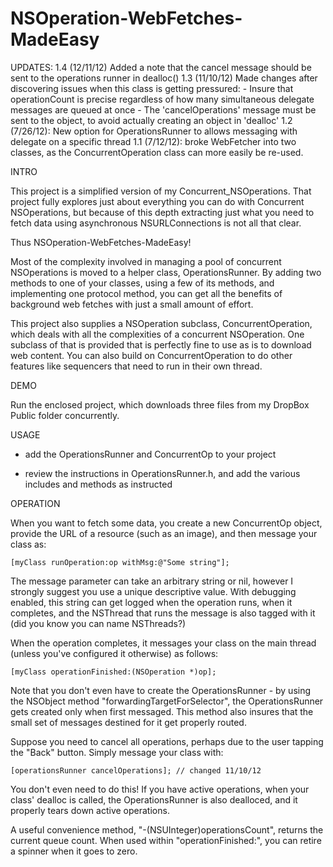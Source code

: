 NSOperation-WebFetches-MadeEasy
===============================

UPDATES:
  1.4 (12/11/12) Added a note that the cancel message should be sent to the operations runner in dealloc()
  1.3 (11/10/12) Made changes after discovering issues when this class is getting pressured:
    - Insure that operationCount is precise regardless of how many simultaneous delegate messages are queued at once
	- The 'cancelOperations' message must be sent to the object, to avoid actually creating an object in 'dealloc'
  1.2 (7/26/12): New option for OperationsRunner to allows messaging with delegate on a specific thread
  1.1 (7/12/12): broke WebFetcher into two classes, as the ConcurrentOperation class can more easily be re-used.

INTRO

This project is a simplified version of my Concurrent_NSOperations. That project fully explores just about everything you can do with Concurrent NSOperations, but because of this depth extracting just what you need to fetch data using asynchronous NSURLConnections is not all that clear.

Thus NSOperation-WebFetches-MadeEasy!

Most of the complexity involved in managing a pool of concurrent NSOperations is moved to a helper class, OperationsRunner. By adding two methods to one of your classes, using a few of its methods, and implementing one protocol method, you can get all the benefits of background web fetches with just a small amount of effort.

This project also supplies a NSOperation subclass, ConcurrentOperation, which deals with all the complexities of a concurrent NSOperation. One subclass of that is provided that is perfectly fine to use as is to download web content. You can also build on ConcurrentOperation to do other features like sequencers that need to run in their own thread.

DEMO

Run the enclosed project, which downloads three files from my DropBox Public folder concurrently.

USAGE

- add the OperationsRunner and ConcurrentOp to your project

- review the instructions in OperationsRunner.h, and add the various includes and methods as instructed

OPERATION

When you want to fetch some data, you create a new ConcurrentOp object, provide the URL of a resource (such as an image), and then message your class as:

    [myClass runOperation:op withMsg:@"Some string"];

The message parameter can take an arbitrary string or nil, however I strongly suggest you use a unique descriptive value. With debugging enabled, this string can get logged when the operation runs, when it completes, and the NSThread that runs the message is also tagged with it (did you know you can name NSThreads?)

When the operation completes, it messages your class on the main thread (unless you've configured it otherwise) as follows:

    [myClass operationFinished:(NSOperation *)op];

Note that you don't even have to create the OperationsRunner - by using the NSObject method "forwardingTargetForSelector", the OperationsRunner gets created only when first messaged. This method also insures that the small set of messages destined for it get properly routed.

Suppose you need to cancel all operations, perhaps due to the user tapping the "Back" button. Simply message your class with:

    [operationsRunner cancelOperations]; // changed 11/10/12

You don't even need to do this! If you have active operations, when your class' dealloc is called, the OperationsRunner is also dealloced, and it properly tears down active operations.

A useful convenience method, "-(NSUInteger)operationsCount", returns the current queue count. When used within "operationFinished:", you can retire a spinner when it goes to zero.  